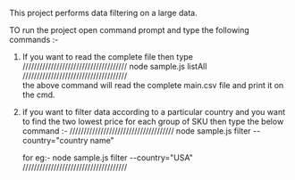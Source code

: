 This project performs data filtering on a large data.

TO run the project open command prompt and type the following commands :-

1. If you want to read the complete file then type
   /////////////////////////////////////
   node sample.js listAll
   /////////////////////////////////////  
    the above command will read the complete main.csv file and print it on the cmd.

2. if you want to filter data according to a particular country and you want to find the two lowest price for each group of SKU then type the below command :-
   /////////////////////////////////////
   node sample.js filter --country="country name"

   for eg:- node sample.js filter --country="USA"
   /////////////////////////////////////
